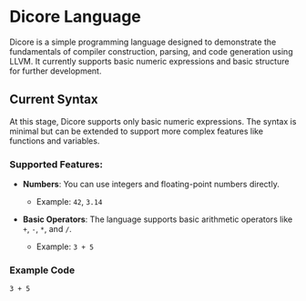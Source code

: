 # Dicore Language

Dicore is a simple programming language designed to demonstrate the fundamentals of compiler construction, parsing, and code generation using LLVM. It currently supports basic numeric expressions and basic structure for further development.

## Current Syntax

At this stage, Dicore supports only basic numeric expressions. The syntax is minimal but can be extended to support more complex features like functions and variables.

### Supported Features:
- **Numbers**: You can use integers and floating-point numbers directly.
  - Example: `42`, `3.14`

- **Basic Operators**: The language supports basic arithmetic operators like `+`, `-`, `*`, and `/`.
  - Example: `3 + 5`

### Example Code

```plaintext
3 + 5
